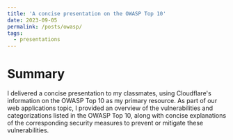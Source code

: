 ```yaml
---
title: 'A concise presentation on the OWASP Top 10'
date: 2023-09-05
permalink: /posts/owasp/
tags:
  - presentations
---
```

Summary
======
I delivered a concise presentation to my classmates, using Cloudflare's information on the OWASP Top 10 as my primary resource. As part of our web applications topic, I provided an overview of the vulnerabilities and categorizations listed in the OWASP Top 10, along with concise explanations of the corresponding security measures to prevent or mitigate these vulnerabilities.
